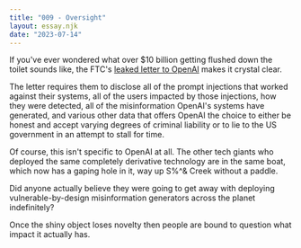 ```yaml
---
title: "009 - Oversight"
layout: essay.njk
date: "2023-07-14"
---
```


If you've ever wondered what over $10 billion getting flushed down the toilet sounds like, the FTC's [leaked letter to OpenAI](https://www.washingtonpost.com/documents/67a7081c-c770-4f05-a39e-9d02117e50e8.pdf) makes it crystal clear.


The letter requires them to disclose all of the prompt injections that worked against their systems, all of the users impacted by those injections, how they were detected, all of the misinformation OpenAI's systems have generated, and various other data that offers OpenAI the choice to either be honest and accept varying degrees of criminal liability or to lie to the US government in an attempt to stall for time.

Of course, this isn't specific to OpenAI at all. The other tech giants who deployed the same completely derivative technology are in the same boat, which now has a gaping hole in it, way up S%^& Creek without a paddle.

Did anyone actually believe they were going to get away with deploying vulnerable-by-design misinformation generators across the planet indefinitely?

Once the shiny object loses novelty then people are bound to question what impact it actually has.